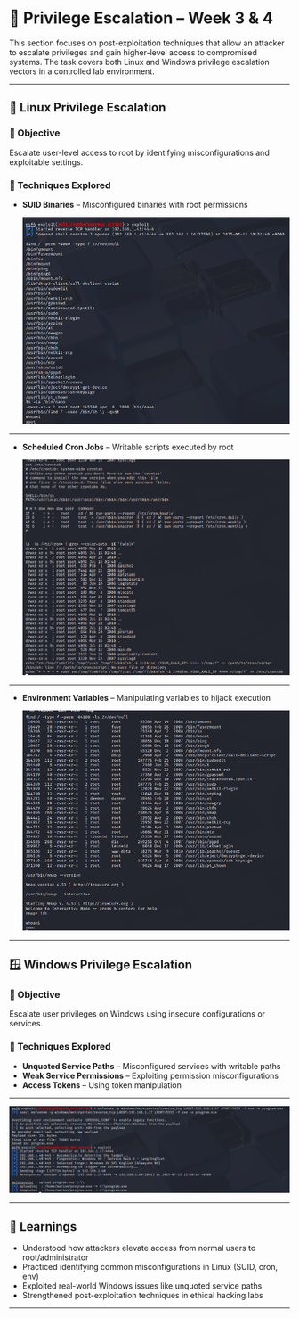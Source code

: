 # 🔐 Privilege Escalation – Week 3 & 4

This section focuses on post-exploitation techniques that allow an attacker to escalate privileges and gain higher-level access to compromised systems. The task covers both Linux and Windows privilege escalation vectors in a controlled lab environment.

---

## 🐧 Linux Privilege Escalation

### 🔹 Objective  
Escalate user-level access to root by identifying misconfigurations and exploitable settings.

### 🔹 Techniques Explored

- **SUID Binaries** – Misconfigured binaries with root permissions
  
  ![SUID Binaries Screenshot](Images/suid.png)

---
  
- **Scheduled Cron Jobs** – Writable scripts executed by root

  ![Cron Jobs Screenshot](Images/crontab.png)

---

- **Environment Variables** – Manipulating variables to hijack execution

  ![Environment Variables Screenshot](Images/environment_variable.png)

---

## 🪟 Windows Privilege Escalation

### 🔹 Objective

Escalate user privileges on Windows using insecure configurations or services.

### 🔹 Techniques Explored

* **Unquoted Service Paths** – Misconfigured services with writable paths
* **Weak Service Permissions** – Exploiting permission misconfigurations
* **Access Tokens** – Using token manipulation 

---

![unquoted paths Screenshot](Images/unquoted_paths.png)

---

## 🧠 Learnings

* Understood how attackers elevate access from normal users to root/administrator
* Practiced identifying common misconfigurations in Linux (SUID, cron, env)
* Exploited real-world Windows issues like unquoted service paths 
* Strengthened post-exploitation techniques in ethical hacking labs

---
